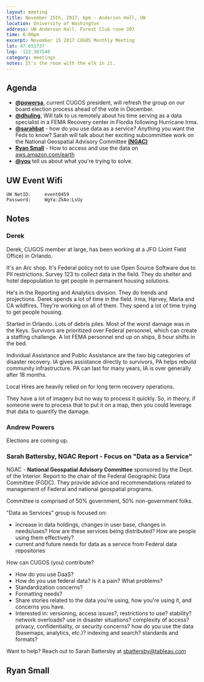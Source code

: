 ```yaml
---
layout: meeting
title: November 15th, 2017, 6pm - Anderson Hall, UW
location: University of Washington
address: UW Anderson Hall, Forest Club room 207
time: 6:00pm
excerpt: November 15 2017 CUGOS Monthly Meeting
lat: 47.651737
lng: -122.307540
category: meetings
notes: It's the room with the elk in it.
---
```



## Agenda
- **[@powersa](https://github.com/powersa)**, current CUGOS president, will refresh the group on our board election process ahead of the vote in December.
- **[@dhuling](https://github.com/dhuling)**, Will talk to us remotely about his time serving as a data specialist in a FEMA Recovery center in Flordia following Hurricane Irma.
- **[@sarahbat](https://github.com/sarahbat)** - how do you use data as a service?  Anything you want the Feds to know?  Sarah will talk about her exciting subcommittee work on the National Geospatial Advisory Committee **[(NGAC)](https://www.fgdc.gov/ngac)**
- **[Ryan Small](https://github.com/foundatron)** - How to access and use the data on [aws.amazon.com/earth](https://aws.amazon.com/earth/)
- **[@you](http://cugos.org/people/)** tell us about what you're trying to solve.

## UW Event Wifi

```
UW NetID:     event0459
Password:     WgYa:ZkAo:LsUy
```

## Notes

### Derek

Derek, CUGOS member at large, has been working at a JFO (Joint Field Office) in Orlando.

It's an Arc shop. It's Federal policy not to use Open Source Software due to PII restrictions. Survey 123 to collect data in the field. They do shelter and hotel depopulation to get people in permanent housing solutions.

He's in the Reporting and Analytics division. They do trends and projections. Derek spends a lot of time in the field. Irma, Harvey, Maria and CA wildfires. They're working on all of them. They spend a lot of time trying to get people housing.

Started in Orlando. Lots of debris piles. Most of the worst damage was in the Keys. Survivors are prioritized over Federal personnel, which can create a staffing challenge. A lot FEMA personnel end up on ships, 8 hour shifts in the bed.

Individual Assistance and Public Assistance are the two big categories of disaster recovery. IA gives assistance directly to survivors, PA helps rebuild community infrastructure. PA can last for many years, IA is over generally after 18 months.

Local Hires are heavily relied on for long term recovery operations.

They have a lot of imagery but no way to process it quickly. So, in theory, if someone were to process that to put it on a map, then you could leverage that data to quantify the damage.

### Andrew Powers

Elections are coming up.

### Sarah Battersby, NGAC Report - Focus on "Data as a Service"

NGAC - **National Geospatial Advisory Committee** sponsored by the Dept. of the Interior. Report to the chair of the Federal Geographic Data Committee (FGDC). They provide advice and recommendations related to management of Federal and national geospatial programs.

Committee is comprised of 50% government, 50% non-government folks.

"Data as Services" group is focused on:

- increase in data holdings, changes in user base, changes in needs/uses? How are these services being distributed? How are people using them effectively?
- current and future needs for data as a service from Federal data repositories

How can CUGOS (you) contribute?
- How do you use DaaS?
- How do you use federal data? Is it a pain? What problems?
- Standardization concerns?
- Formatting needs?
- Share stories related to the data you're using, how you're using it, and concerns you have.
- Interested in: versioning, access issues?, restrictions to use? stability? network overloads? use in disaster situations? complexity of access? privacy, confidentiality, or security concerns? how do you use the data (basemaps, analytics, etc.)? indexing and search? standards and formats?

Want to help? Reach out to Sarah Battersby at sbattersby@tableau.com


## Ryan Small
